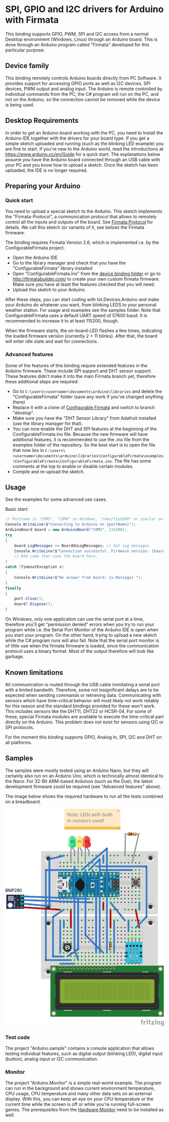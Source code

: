 # SPI, GPIO and I2C drivers for Arduino with Firmata

This binding supports GPIO, PWM, SPI and I2C access from a normal Desktop environment (Windows, Linux) through an Arduino board. This is done through an Arduino program called "Firmata" developed for this particular purpose. 

## Device family

This binding remotely controls Arduino boards directly from PC Software. It provides support for accessing GPIO ports as well as I2C devices, SPI devices, PWM output and analog input. The Arduino is remote controlled by individual commands from the PC, the C# program will run on the PC, and not on the Arduino, so the connection cannot be removed while the device is being used. 

## Desktop Requirements

In order to get an Arduino board working with the PC, you need to Install the Arduino IDE together with the drivers for your board type. If you get a simple sketch uploaded and running (such as the blinking LED example) you are fine to start. If you're new to the Arduino world, read the introductions at https://www.arduino.cc/en/Guide for a quick start. The explanations below assume you have the Arduino board connected through an USB cable with your PC and you know how to upload a sketch. Once the sketch has been uploaded, the IDE is no longer required.

## Preparing your Arduino

### Quick start

You need to upload a special sketch to the Arduino. This sketch implements the "Firmata-Protocol", a communication protocol that allows to remotely control all the inputs and outputs of the board. See [Firmata Protocol](https://github.com/firmata/protocol/blob/master/protocol.md) for details. We call this sketch (or variants of it, see below) the Firmata firmware.

The binding requires Firmata Version 2.6, which is implemented i.e. by the ConfigurableFirmata project.
 
- Open the Arduino IDE
- Go to the library manager and check that you have the "ConfigurableFirmata" library installed
- Open "ConfigurableFirmata.ino" from the [device binding folder](./ConfigurableFirmata/ConfigurableFirmata.ino) or go to http://firmatabuilder.com/ to create your own custom firmata firmware. Make sure you have at least the features checked that you will need.
- Upload this sketch to your Arduino. 

After these steps, you can start coding with Iot.Devices.Arduino and make your Arduino do whatever you want, from blinking LEDS to your personal weather station. For usage and examples see the samples folder. Note that ConfigurableFirmata uses a default UART speed of 57600 baud. It is recommended to increase it to at least 115200, though. 

When the firmware starts, the on-board-LED flashes a few times, indicating the loaded firmware version (currently 2 + 11 blinks). After that, the board will enter idle state and wait for connections. 

### Advanced features

Some of the features of this binding require extended features in the Arduino firmware. These include SPI support and DHT sensor support. These features didn't make it into the main Firmata branch yet, therefore these additional steps are required:
- Go to `C:\users\<username>\documents\arduino\libraries` and delete the "ConfigurableFirmata" folder (save any work if you've changed anything there)
- Replace it with a clone of [Configurable Firmata](https://github.com/pgrawehr/ConfigurableFirmata) and switch to branch "develop". 
- Make sure you have the "DHT Sensor Library" from Adafruit installed (use the library manager for that).
- You can now enable the DHT and SPI features at the beginning of the ConfigurableFirmata.ino file. Because the new firmware will have additional features, it is recommended to use the .ino file from the examples folder of the repository. So the best start is to open the file that now lies in `C:\users\<username>\documents\arduino\libraries\ConfigurableFirmata\examples\ConfigurableFirmata\ConfigurableFirmata.ino`. The file has some comments at the top to enable or disable certain modules.
- Compile and re-upload the sketch. 

## Usage

See the examples for some advanced use cases. 

Basic start:
```csharp
// Portname is "COM3", "COM4" on Windows, "/dev/ttyUSB0" or similar on linux
Console.WriteLine($"Connecting to Arduino on {portName}");
ArduinoBoard board = new ArduinoBoard("COM3", 115200);
try
{
	board.LogMessages += BoardOnLogMessages; // Get log messages
	Console.WriteLine($"Connection successful. Firmware version: {board.FirmwareVersion}, Builder: {board.FirmwareName}");
	// Add code that uses the board here.
}
catch (TimeoutException x)
{
	Console.WriteLine($"No answer from board: {x.Message} ");
}
finally
{
	port.Close();
	board?.Dispose();
}

```

On Windows, only one application can use the serial port at a time, therefore you'll get "permission denied" errors when you try to run your program while i.e. the Serial Port Monitor of the Arduino IDE is open when you start your program. On the other hand, trying to upload a new sketch while the C# program runs will also fail. Note that the serial port monitor is of little use when the firmata firmware is loaded, since the communication protocol uses a binary format. Most of the output therefore will look like garbage. 

## Known limitations

All communication is routed through the USB cable immitating a serial port with a limited bandwith. Therefore, some not insignificant delays are to be expected when sending commands or retrieving data. Communicating with sensors which have time-critical behavior will most likely not work reliably for this reason and the standard bindings provided for these won't work. This includes sensors like the DHT11, DHT22 or HCSR-04. For some of these, special Firmata modules are available to execute the time-critical part directly on the Arduino. This problem does not exist for sensors using I2C or SPI protocols. 

For the moment this binding supports GPIO, Analog In, SPI, I2C and DHT on all platforms. 

## Samples

The samples were mostly tested using an Arduino Nano, but they will certainly also run on an Arduino Uno, which is technically almost identical to the Nano. For 32-Bit ARM-based Arduinos (such as the Due), the latest development firmware could be required (see "Advanced features" above). 

The image below shows the required hardware to run all the tests combined on a breadboard. 

![select branch](ArduinoSample_Monitor.png)

### Test code

The project "Arduino.sample" contains a console application that allows testing individual features, such as digital output (blinking LED), digital input (button), analog input or I2C communication.

### Monitor

The project "Arduino.Monitor" is a simple real-world example. The program can run in the background and shows current environment temperature, CPU usage, CPU temperature and many other data sets on an external display. With this, you can keep an eye on your CPU temperature or the current time while the screen is off or while you're running full-screen games. The prerequisites from the [Hardware Monitor](../HardwareMonitor/README.md) need to be installed as well. 
